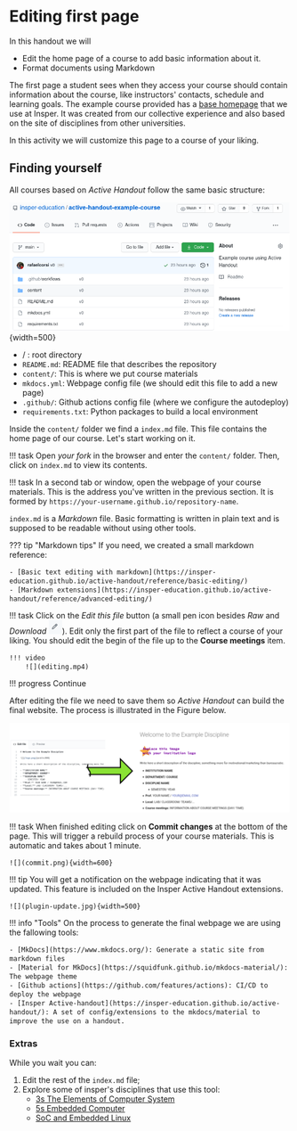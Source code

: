 # Editing first page

In this handout we will

* Edit the home page of a course to add basic information about it.
* Format documents using Markdown

The first page a student sees when they access your course should contain information about the course, like instructors' contacts, schedule and learning goals. The example course provided has a [base homepage](https://insper-education.github.io/active-handout-example-course/) that we use at Insper. It was created from our collective experience and also based on the site of disciplines from other universities.

In this activity we will customize this page to a course of your liking. 

## Finding yourself

All courses based on *Active Handout* follow the same basic structure:

![](files.png){width=500}

- / : root directory
- `README.md`: README file that describes the repository
- `content/`: This is where we put course materials
- `mkdocs.yml`: Webpage config file (we should edit this file to add a new page)
- `.github/`: Github actions config file (where we configure the autodeploy)
- `requirements.txt`: Python packages to build a local environment

Inside the `content/` folder we find a `index.md` file. This file contains the home page of our course. Let's start working on it.

!!! task
    Open *your fork* in the browser and enter the `content/` folder. Then, click on `index.md` to view its contents.

!!! task 
    In a second tab or window, open the webpage of your course materials. This is the address you've written in the previous section. It is formed by `https://your-username.github.io/repository-name`.

`index.md` is a *Markdown* file. Basic formatting is written in plain text and is supposed to be readable without using other tools. 

??? tip "Markdown tips"
    If you need, we created a small markdown reference:
    
    - [Basic text editing with markdown](https://insper-education.github.io/active-handout/reference/basic-editing/)
    - [Markdown extensions](https://insper-education.github.io/active-handout/reference/advanced-editing/)


!!! task
    Click on the *Edit this file* button (a small pen icon besides *Raw* and *Download* ![](pen.png)). Edit only the first part of the file to reflect a course of your liking. You should edit the begin of the file up to the **Course meetings** item.

    !!! video
        ![](editing.mp4)

!!! progress
    Continue

After editing the file we need to save them so *Active Handout* can build the final website. The process is illustrated in the Figure below.

![](md2web.png)


!!! task
    When finished editing click on **Commit changes** at the bottom of the page. This will trigger a rebuild process of your course materials. This is automatic and takes about 1 minute.

    ![](commit.png){width=600}


!!! tip
    You will get a notification on the webpage indicating that it was updated. This feature is included on the Insper Active Handout extensions.
    
    ![](plugin-update.jpg){width=500}


!!! info "Tools"
    On the process to generate the final webpage we are using the fallowing tools:
    
    - [MkDocs](https://www.mkdocs.org/): Generate a static site from markdown files
    - [Material for MkDocs](https://squidfunk.github.io/mkdocs-material/): The webpage theme 
    - [Github actions](https://github.com/features/actions): CI/CD to deploy the webpage
    - [Insper Active-handout](https://insper-education.github.io/active-handout/): A set of config/extensions to the mkdocs/material to improve the use on a handout.
    

### Extras

While you wait you can:

1. Edit the rest of the `index.md` file;
1. Explore some of insper's disciplines that use this tool:
    - [3s The Elements of Computer System](https://insper.github.io/Z01.1/)
    - [5s Embedded Computer](https://insper.github.io/ComputacaoEmbarcada/)
    - [SoC and Embedded Linux](https://insper.github.io/Embarcados-Avancados/)
